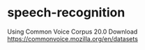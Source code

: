 # speech-recognition
Using Common Voice Corpus 20.0
Download https://commonvoice.mozilla.org/en/datasets